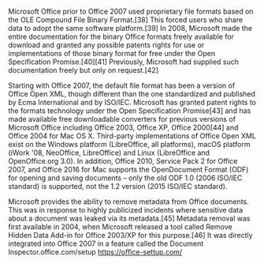 Microsoft Office prior to Office 2007 used proprietary file formats based on the OLE Compound File Binary Format.[38] This forced users who share data to adopt the same software platform.[39] In 2008, Microsoft made the entire documentation for the binary Office formats freely available for download and granted any possible patents rights for use or implementations of those binary format for free under the Open Specification Promise.[40][41] Previously, Microsoft had supplied such documentation freely but only on request.[42]

Starting with Office 2007, the default file format has been a version of Office Open XML, though different than the one standardized and published by Ecma International and by ISO/IEC. Microsoft has granted patent rights to the formats technology under the Open Specification Promise[43] and has made available free downloadable converters for previous versions of Microsoft Office including Office 2003, Office XP, Office 2000[44] and Office 2004 for Mac OS X. Third-party implementations of Office Open XML exist on the Windows platform (LibreOffice, all platforms), macOS platform (iWork '08, NeoOffice, LibreOffice) and Linux (LibreOffice and OpenOffice.org 3.0). In addition, Office 2010, Service Pack 2 for Office 2007, and Office 2016 for Mac supports the OpenDocument Format (ODF) for opening and saving documents – only the old ODF 1.0 (2006 ISO/IEC standard) is supported, not the 1.2 version (2015 ISO/IEC standard).

Microsoft provides the ability to remove metadata from Office documents. This was in response to highly publicized incidents where sensitive data about a document was leaked via its metadata.[45] Metadata removal was first available in 2004, when Microsoft released a tool called Remove Hidden Data Add-in for Office 2003/XP for this purpose.[46] It was directly integrated into Office 2007 in a feature called the Document Inspector.office.com/setup
 https://office-settup.com/

